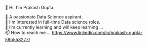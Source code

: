  👋 Hi, I'm Prakash Gupta. 

<!--
**Prakashg7021/Prakashg7021** is a ✨ _special_ ✨ repository because its `README.md` (this file) appears on your GitHub profile.

Here are some ideas to get you started:

- 🔭 I’m currently working on ...
- 🌱 I’m currently learning ...
- 👯 I’m looking to collaborate on ...
- 🤔 I’m looking for help with ...
- 💬 Ask me about ...
- 📫 How to reach me: ...
- 😄 Pronouns: ...
- ⚡ Fun fact: ...
-->

🤔 A passionate Data Science aspirant.<br>
👀 I'm interested in full-time Data science roles.<br>
🌱 I’m currently learning and will keep learning ...<br>📫 How to reach me ... https://www.linkedin.com/in/prakash-gupta-56b558277/
